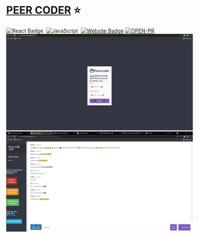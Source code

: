 # [PEER CODER](https://shreyshreyansh.github.io/Peer-Coder-Web/) ⭐

![React Badge](http://img.shields.io/badge/Powered%20By-React-blue?style=for-the-badge&logo=)&nbsp;
![JavaScript](https://img.shields.io/badge/JavaScript-F7DF1E?style=for-the-badge&logo=&logoColor)&nbsp;
[![Website Badge](https://img.shields.io/badge/Visit-Now-green?style=for-the-badge&logo=vercel)](https://shreyshreyansh.github.io/Peer-Coder-Web/)
[![OPEN-PR](https://img.shields.io/badge/Open%20For-PR-orange?style=for-the-badge&logo=github)](https://github.com/shreyshreyansh/Peer-Coder)
<img src="images/peercoder1.png">
<img src="images/peercoder2.png">
